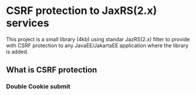 # CSRF protection to JaxRS(2.x) services

This project is a small library (4kb) using standar JazRS(2.x) filter to
provide with CSRF protection to any JavaEE/JakartaEE application where the
library is added.

## What is CSRF protection


### Double Cookie submit
